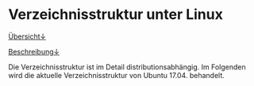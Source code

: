 # Verzeichnisstruktur unter Linux

[Übersicht↓](ubersicht.md)

[Beschreibung↓](beschreibung.md)

Die Verzeichnisstruktur ist im Detail distributionsabhängig. Im Folgenden wird die aktuelle Verzeichnisstruktur von Ubuntu 17.04. behandelt.


